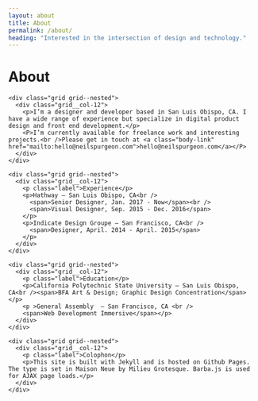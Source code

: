 ```yaml
---
layout: about
title: About
permalink: /about/
heading: "Interested in the intersection of design and technology."
---
```


<div class="grid about-wrapper">
  <span class="grid__col-sm-3 grid__col-md-4">
    <div class="about-header">
      <div class="about-header__info">
        <h1 class="about-title">About</h1>
      </div>
    </div>
  </span>

  <div class="grid__col-sm-9 grid__col-md-8">

    <div class="grid grid--nested">
      <div class="grid__col-12">
        <p>I’m a designer and developer based in San Luis Obispo, CA. I have a wide range of experience but specialize in digital product design and front end development.</p>
        <P>I’m currently available for freelance work and interesting projects.<br />Please get in touch at <a class="body-link" href="mailto:hello@neilspurgeon.com">hello@neilspurgeon.com</a></P>
      </div>
    </div>

    <div class="grid grid--nested">
      <div class="grid__col-12">
        <p class="label">Experience</p>
        <p>Hathway — San Luis Obispo, CA<br />
          <span>Senior Designer, Jan. 2017 - Now</span><br />
          <span>Visual Designer, Sep. 2015 - Dec. 2016</span>
        </p>
        <p>Indicate Design Groupe — San Francisco, CA<br />
          <span>Designer, April. 2014 - April. 2015</span>
        </p>
      </div>
    </div>

    <div class="grid grid--nested">
      <div class="grid__col-12">
        <p class="label">Education</p>
        <p>California Polytechnic State University — San Luis Obispo, CA<br /><span>BFA Art & Design; Graphic Design Concentration</span></p>
        <p >General Assembly  — San Francisco, CA <br />
        <span>Web Development Immersive</span></p>
      </div>
    </div>

    <div class="grid grid--nested">
      <div class="grid__col-12">
        <p class="label">Colophon</p>
        <p>This site is built with Jekyll and is hosted on Github Pages. The type is set in Maison Neue by Milieu Grotesque. Barba.js is used for AJAX page loads.</p>
      </div>
    </div>


  </div>
</div>
